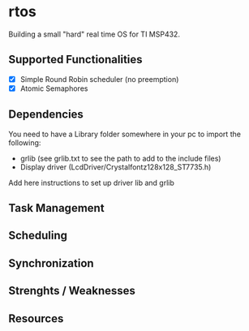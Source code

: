 # rtos
Building a small "hard" real time OS for TI MSP432.

## Supported Functionalities
- [x] Simple Round Robin scheduler (no preemption)
- [x] Atomic Semaphores

## Dependencies
You need to have a Library folder somewhere in your pc to import the following:
- grlib (see grlib.txt to see the path to add to the include files)
- Display driver (LcdDriver/Crystalfontz128x128_ST7735.h)

Add here instructions to set up driver lib and grlib 

## Task Management

## Scheduling

## Synchronization

## Strenghts / Weaknesses

## Resources

